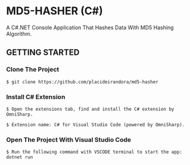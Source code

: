 # MD5-HASHER (C#)
A C#.NET Console Application That Hashes Data With MD5 Hashing Algorithm.

## GETTING STARTED

### Clone The Project

```
$ git clone https://github.com/placideirandora/md5-hasher
```

### Install C# Extension

```
$ Open the extensions tab, find and install the C# extension by OmniSharp. 
```
```
$ Extension name: C# for Visual Studio Code (powered by OmniSharp).
```

### Open The Project With Visual Studio Code

```
$ Run the following command with VSCODE terminal to start the app: dotnet run
```
